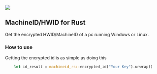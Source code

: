 <a href="https://crates.io/crates/machineid-rs" target="_blank"><img src="https://img.shields.io/crates/v/machineid-rs?style=for-the-badge&logo=rust&color=orange" /></a>

## MachineID/HWID for Rust

Get the encrypted HWID/MachineID of a pc running Windows or Linux.

### How to use

Getting the encrypted id is as simple as doing this

```rust
    let id_result = machineid_rs::encrypted_id("Your Key").unwrap()
```
